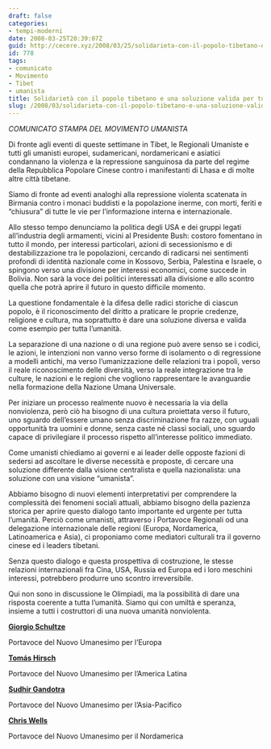 ```yaml
---
draft: false
categories:
- tempi-moderni
date: 2008-03-25T20:39:07Z
guid: http://cecere.xyz/2008/03/25/solidarieta-con-il-popolo-tibetano-e-una-soluzione-valida-per-tutta-l%e2%80%99umanita/
id: 778
tags:
- comunicato
- Movimento
- Tibet
- umanista
title: Solidarietà con il popolo tibetano e una soluzione valida per tutta l’umanità
slug: /2008/03/solidarieta-con-il-popolo-tibetano-e-una-soluzione-valida-per-tutta-lumanita/
---
```


_COMUNICATO STAMPA DEL MOVIMENTO UMANISTA_

Di fronte agli eventi di queste settimane in Tibet, le Regionali Umaniste e tutti gli umanisti europei, sudamericani, nordamericani e asiatici condannano la violenza e la repressione sanguinosa da parte del regime della Repubblica Popolare Cinese contro i manifestanti di Lhasa e di molte altre città tibetane.

Siamo di fronte ad eventi analoghi alla repressione violenta scatenata in Birmania contro i monaci buddisti e la popolazione inerme, con morti, feriti e “chiusura” di tutte le vie per l’informazione interna e internazionale.

Allo stesso tempo denunciamo la politica degli USA e dei gruppi legati all’industria degli armamenti, vicini al Presidente Bush: costoro fomentano in tutto il mondo, per interessi particolari, azioni di secessionismo e di destabilizzazione tra le popolazioni, cercando di radicarsi nei sentimenti profondi di identità nazionale come in Kossovo, Serbia, Palestina e Israele, o spingono verso una divisione per interessi economici, come succede in Bolivia. Non sarà la voce dei politici interessati alla divisione e allo scontro quella che potrà aprire il futuro in questo difficile momento.

La questione fondamentale è la difesa delle radici storiche di ciascun popolo, è il riconoscimento del diritto a praticare le proprie credenze, religione e cultura, ma soprattutto è dare una soluzione diversa e valida come esempio per tutta l’umanità.

La separazione di una nazione o di una regione può avere senso se i codici, le azioni, le intenzioni non vanno verso forme di isolamento o di regressione a modelli antichi, ma verso l’umanizzazione delle relazioni tra i popoli, verso il reale riconoscimento delle diversità, verso la reale integrazione tra le culture, le nazioni e le regioni che vogliono rappresentare le avanguardie nella formazione della Nazione Umana Universale.

Per iniziare un processo realmente nuovo è necessaria la via della nonviolenza, però ciò ha bisogno di una cultura proiettata verso il futuro, uno sguardo dell’essere umano senza discriminazione fra razze, con uguali opportunità tra uomini e donne, senza caste né classi sociali, uno sguardo capace di privilegiare il processo rispetto all’interesse politico immediato.

Come umanisti chiediamo ai governi e ai leader delle opposte fazioni di sedersi ad ascoltare le diverse necessità e proposte, di cercare una soluzione differente dalla visione centralista e quella nazionalista: una soluzione con una visione “umanista”.

Abbiamo bisogno di nuovi elementi interpretativi per comprendere la complessità dei fenomeni sociali attuali, abbiamo bisogno della pazienza storica per aprire questo dialogo tanto importante ed urgente per tutta l’umanità. Perciò come umanisti, attraverso i Portavoce Regionali od una delegazione internazionale delle regioni (Europa, Nordamerica, Latinoamerica e Asia), ci proponiamo come mediatori culturali tra il governo cinese ed i leaders tibetani.

Senza questo dialogo e questa prospettiva di costruzione, le stesse relazioni internazionali fra Cina, USA, Russia ed Europa ed i loro meschini interessi, potrebbero produrre uno scontro irreversibile.

Qui non sono in discussione le Olimpiadi, ma la possibilità di dare una risposta coerente a tutta l’umanità. Siamo qui con umiltà e speranza, insieme a tutti i costruttori di una nuova umanità nonviolenta.

**[Giorgio Schultze](http://www.giorgioschultze.eu/?lang=ita)**
  
Portavoce del Nuovo Umanesimo per l’Europa
  
**[Tomás Hirsch](http://www.tomashirsch.org/)**
  
Portavoce del Nuovo Umanesimo per l’America Latina
  
**[Sudhir Gandotra](http://www.aphumanistforum.org/)**
  
Portavoce del Nuovo Umanesimo per l’Asia-Pacifico
  
**[Chris Wells](http://chriswells.humanism.org/)**
  
Portavoce del Nuovo Umanesimo per il Nordamerica